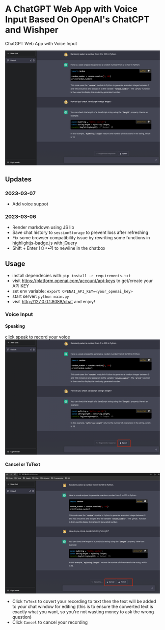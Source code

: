 # A ChatGPT Web App with Voice Input Based On OpenAI's ChatCPT and Wishper
ChatGPT Web App with Voice Input


![chat-screenshot](images/chatgpt-web-with-voice-input.png)

## Updates

### 2023-03-07

* Add voice suppot

### 2023-03-06

* Render markdown using JS lib
* Save chat history to `sessionStorage` to prevent loss after refreshing
* Fix some browser compatibility issue by rewriting some functions in highlightjs-badge.js with jQuery
* Shift + Enter (⇧+⏎) to newline in the chatbox

## Usage

* install dependecies with `pip install -r requirements.txt`
* visit https://platform.openai.com/account/api-keys to get/create your API KEY
* set env variable: `export OPENAI_API_KEY=<your_openai_key>`
* start server: `python main.py`
* visit http://127.0.0.1:8088/chat and enjoy!

### Voice Input

#### Speaking
click speak to record your voice
![chat-gpt-speak](images/speak.png)

#### Cancel or ToText
![chat-gpt-cancel-or-totext](images/cancel_or_totext.png)

* Click `ToText` to covert your recording to text then the text will be added to your chat window for editing (this is to ensure the converted text is exactly what you want, so you're not wasting money to ask the wrong question)
* Click `Cancel` to cancel your recording